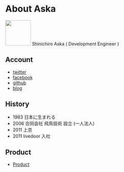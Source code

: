 # About Aska

<img width="80" height="80" src="http://www.gravatar.com/avatar/dd3f179d37b2a557de6dbed21d1e8879.png"> Shinichiro Aska ( Development Engineer )

## Account
- [twitter](http://twitter.com/su_aska)
- [facebook](http://www.facebook.com/s.aska.org)
- [github](https://github.com/s-aska)
- [blog](http://blog.7kai.org)

## History

- 1983 日本に生まれる
- 2006 合同会社 飛鳥技術 設立 (一人法人)
- 2011 上京
- 2011 livedoor 入社

<!--
- 2002 高校卒業 => 家を出る => 大学入学即中退
- 2002 不動産会社 => コンビニ => ITベンチャー でアルバイト生活
-->

## Product

- [Product](Product)
